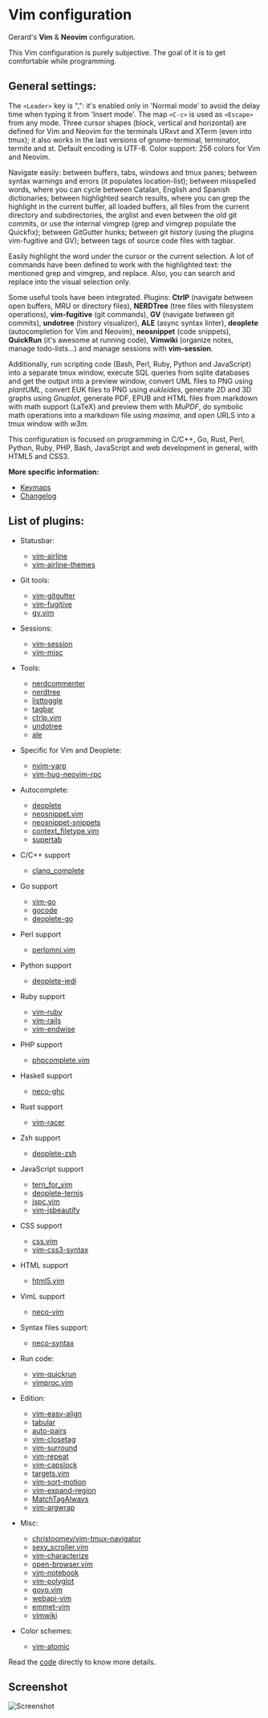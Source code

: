 # Vim configuration
Gerard's **Vim** & **Neovim** configuration.

This Vim configuration is purely subjective. The goal of it is to get comfortable while programming.

## General settings:

The `<Leader>` key is ",": it's enabled only in 'Normal mode' to avoid the delay time when typing it from 'Insert mode'. The map `<C-c>` is used as `<Escape>` from any mode. Three cursor shapes (block, vertical and horizontal) are defined for Vim and Neovim for the terminals URxvt and XTerm (even into tmux); it also works in the last versions of gnome-terminal, terminator, termite and st. Default encoding is UTF-8. Color support: 256 colors for Vim and Neovim.

Navigate easily: between buffers, tabs, windows and tmux panes; between syntax warnings and errors (it populates location-list); between misspelled words, where you can cycle between Catalan, English and Spanish dictionaries; between highlighted search results, where you can grep the highlight in the current buffer, all loaded buffers, all files from the current directory and subdirectories, the arglist and even between the old git commits, or use the internal vimgrep (grep and vimgrep populate the Quickfix); between GitGutter hunks; between git history (using the plugins vim-fugitive and GV); between tags of source code files with tagbar.

Easily highlight the word under the cursor or the current selection. A lot of commands have been defined to work with the highlighted text: the mentioned grep and vimgrep, and replace. Also, you can search and replace into the visual selection only.

Some useful tools have been integrated. Plugins: **CtrlP** (navigate between open buffers, MRU or directory files), **NERDTree** (tree files with filesystem operations), **vim-fugitive** (git commands), **GV** (navigate between git commits), **undotree** (history visualizer), **ALE** (async syntax linter), **deoplete** (autocompletion for Vim and Neovim), **neosnippet** (code snippets), **QuickRun** (it's awesome at running code), **Vimwiki** (organize notes, manage todo-lists...) and manage sessions with **vim-session**.

Additionally, run scripting code (Bash, Perl, Ruby, Python and JavaScript) into a separate tmux window, execute SQL queries from sqlite databases and get the output into a preview window, convert UML files to PNG using *plantUML*, convert EUK files to PNG using *eukleides*, generate 2D and 3D graphs using *Gnuplot*, generate PDF, EPUB and HTML files from markdown with math support (LaTeX) and preview them with *MuPDF*, do symbolic math operations into a markdown file using *maxima*, and open URLS into a tmux window with *w3m*.

This configuration is focused on programming in C/C++, Go, Rust, Perl, Python, Ruby, PHP, Bash, JavaScript and web development in general, with HTML5 and CSS3.

**More specific information:**
- [Keymaps](https://github.com/gerardbm/vimrc/blob/master/KEYMAPS.md)
- [Changelog](https://github.com/gerardbm/vimrc/blob/master/CHANGELOG.md)

## List of plugins:
- Statusbar:
  - [vim-airline](https://github.com/vim-airline/vim-airline)
  - [vim-airline-themes](https://github.com/vim-airline/vim-airline-themes)

- Git tools:
  - [vim-gitgutter](https://github.com/airblade/vim-gitgutter)
  - [vim-fugitive](https://github.com/tpope/vim-fugitive)
  - [gv.vim](https://github.com/junegunn/gv.vim)

- Sessions:
  - [vim-session](https://github.com/xolox/vim-session)
  - [vim-misc](https://github.com/xolox/vim-misc)

- Tools:
  - [nerdcommenter](https://github.com/scrooloose/nerdcommenter)
  - [nerdtree](https://github.com/scrooloose/nerdtree)
  - [listtoggle](https://github.com/valloric/listtoggle)
  - [tagbar](https://github.com/majutsushi/tagbar)
  - [ctrlp.vim](https://github.com/ctrlpvim/ctrlp.vim)
  - [undotree](https://github.com/mbbill/undotree)
  - [ale](https://github.com/w0rp/ale)

- Specific for Vim and Deoplete:
  - [nvim-yarp](https://github.com/roxma/nvim-yarp)
  - [vim-hug-neovim-rpc](https://github.com/roxma/vim-hug-neovim-rpc)

- Autocomplete:
  - [deoplete](https://github.com/Shougo/deoplete)
  - [neosnippet.vim](https://github.com/Shougo/neosnippet.vim)
  - [neosnippet-snippets](https://github.com/Shougo/neosnippet-snippets)
  - [context_filetype.vim](https://github.com/Shougo/context_filetype.vim)
  - [supertab](https://github.com/ervandew/supertab)

- C/C++ support
  - [clang_complete](https://github.com/Rip-Rip/clang_complete)

- Go support
  - [vim-go](https://github.com/fatih/vim-go)
  - [gocode](https://github.com/nsf/gocode)
  - [deoplete-go](https://github.com/zchee/deoplete-go)

- Perl support
  - [perlomni.vim](https://github.com/c9s/perlomni.vim)

- Python support
  - [deoplete-jedi](https://github.com/zchee/deoplete-jedi)

- Ruby support
  - [vim-ruby](https://github.com/vim-ruby/vim-ruby)
  - [vim-rails](https://github.com/tpope/vim-rails)
  - [vim-endwise](https://github.com/tpope/vim-endwise)

- PHP support
  - [phpcomplete.vim](https://github.com/shawncplus/phpcomplete.vim)

- Haskell support
  - [neco-ghc](https://github.com/eagletmt/neco-ghc)

- Rust support
  - [vim-racer](https://github.com/racer-rust/vim-racer)

- Zsh support
  - [deoplete-zsh](https://github.com/zchee/deoplete-zsh)

- JavaScript support
  - [tern_for_vim](https://github.com/ternjs/tern_for_vim)
  - [deoplete-ternjs](https://github.com/carlitux/deoplete-ternjs)
  - [jspc.vim](https://github.com/othree/jspc.vim)
  - [vim-jsbeautify](https://github.com/maksimr/vim-jsbeautify)

- CSS support
  - [css.vim](https://github.com/JulesWang/css.vim)
  - [vim-css3-syntax](https://github.com/hail2u/vim-css3-syntax)

- HTML support
  - [html5.vim](https://github.com/othree/html5.vim)

- VimL support
  - [neco-vim](https://github.com/Shougo/neco-vim)

- Syntax files support:
  - [neco-syntax](https://github.com/Shougo/neco-syntax)

- Run code:
  - [vim-quickrun](https://github.com/thinca/vim-quickrun)
  - [vimproc.vim](https://github.com/Shougo/vimproc.vim)

- Edition:
  - [vim-easy-align](https://github.com/junegunn/vim-easy-align)
  - [tabular](https://github.com/godlygeek/tabular)
  - [auto-pairs](https://github.com/jiangmiao/auto-pairs)
  - [vim-closetag](https://github.com/alvan/vim-closetag)
  - [vim-surround](https://github.com/tpope/vim-surround)
  - [vim-repeat](https://github.com/tpope/vim-repeat)
  - [vim-capslock](https://github.com/tpope/vim-capslock)
  - [targets.vim](https://github.com/wellle/targets.vim)
  - [vim-sort-motion](https://github.com/christoomey/vim-sort-motion)
  - [vim-expand-region](https://github.com/terryma/vim-expand-region)
  - [MatchTagAlways](https://github.com/Valloric/MatchTagAlways)
  - [vim-argwrap](https://github.com/FooSoft/vim-argwrap)

- Misc:
  - [christoomey/vim-tmux-navigator](https://github.com/christoomey/vim-tmux-navigator)
  - [sexy_scroller.vim](https://github.com/joeytwiddle/sexy_scroller.vim)
  - [vim-characterize](https://github.com/tpope/vim-characterize)
  - [open-browser.vim](https://github.com/tyru/open-browser.vim)
  - [vim-notebook](https://github.com/baruchel/vim-notebook)
  - [vim-polyglot](https://github.com/sheerun/vim-polyglot)
  - [goyo.vim](https://github.com/junegunn/goyo.vim)
  - [webapi-vim](https://github.com/mattn/webapi-vim)
  - [emmet-vim](https://github.com/mattn/emmet-vim)
  - [vimwiki](https://github.com/vimwiki/vimwiki)

- Color schemes:
  - [vim-atomic](https://github.com/gerardbm/vim-atomic)

Read the [code](https://github.com/gerardbm/vimrc/blob/master/vim/.vimrc) directly to know more details.

## Screenshot

![Screenshot](https://raw.githubusercontent.com/gerardbm/vimrc/master/img/vimrc.png)
